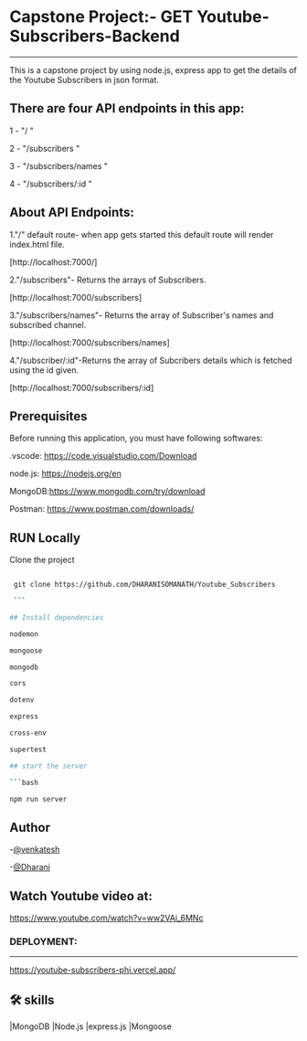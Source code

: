 # Capstone Project:- GET Youtube-Subscribers-Backend

-----------------------

This is a capstone project by using node.js, express app to get the details of the Youtube Subscribers in json format.

## There are four API endpoints in this app:
1 - "/ "

2 - "/subscribers "

3 - "/subscribers/names "

4 - "/subscribers/:id "

## About API Endpoints:

1."/" default route- when app gets started this default route will render index.html file.

[http://localhost:7000/]

2."/subscribers"- Returns the arrays of Subscribers.

[http://localhost:7000/subscribers]

3."/subscribers/names"- Returns the array of Subscriber's names and subscribed channel.

[http://localhost:7000/subscribers/names]


4."/subscriber/:id"-Returns the array of Subcribers details which is fetched using the id given.

[http://localhost:7000/subscribers/:id]


## Prerequisites

Before running this application, you must have following softwares:

.vscode: https://code.visualstudio.com/Download

node.js: https://nodejs.org/en

MongoDB:https://www.mongodb.com/try/download

Postman: https://www.postman.com/downloads/

## RUN Locally

Clone the project

```bash

 git clone https://github.com/DHARANISOMANATH/Youtube_Subscribers

 ```

## Install dependencies

nodemon

mongoose

mongodb

cors

dotenv

express

cross-env

supertest

## start the server

```bash

npm run server

```
## Author

-[@venkatesh](https://github.com/vootavenkatesh)

-[@Dharani](https://github.com/DHARANISOMANATH)




## Watch Youtube video at:

https://www.youtube.com/watch?v=ww2VAi_6MNc

### DEPLOYMENT:

-------

https://youtube-subscribers-phi.vercel.app/

## 🛠 skills

|MongoDB |Node.js |express.js |Mongoose




